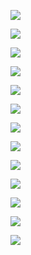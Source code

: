 ![](assets/2022-05-06-09-52-43-image.png)

![](assets/2022-05-06-09-56-00-image.png)

![](assets/2022-05-06-09-56-17-image.png)

![](assets/2022-05-06-09-56-46-image.png)

![](assets/2022-05-06-09-58-35-image.png)

![](assets/2022-05-06-10-00-40-image.png)

![](assets/2022-05-06-10-01-17-image.png)

![](assets/2022-05-06-10-04-29-image.png)

![](assets/2022-05-06-10-05-23-image.png)

![](assets/2022-05-06-10-08-06-image.png)

![](assets/2022-05-06-10-08-27-image.png)

![](assets/2022-05-06-10-11-30-image.png)

![](assets/2022-05-06-10-13-12-image.png)
